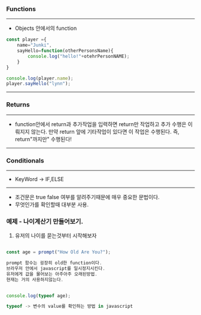 ### Functions
---
- Objects 안에서의 function
```javascript
const player ={
    name="Junki",
    sayHello=function(otherPersonsName){
        console.log("hello!"+otehrPersonNAME);
    }
}

console.log(player.name);
player.sayHello("lynn");
```
---
### Returns
---
- function안에서 return과 추가작업을 입력하면
return만 작업하고 추가 수행은 이뤄지지 않는다.
만약 return 앞에 기타작업이 있다면 이 작업은 수행된다.
즉, return"까지만" 수행된다!
---
### Conditionals
---
- KeyWord -> IF,ELSE
---

- 조건문은  true false 여부를 알려주기때문에 매우 중요한 문법이다.
- 무엇인가를 확인할때 대부분 사용.

### 예제 - 나이계산기 만들어보기.


1. 유저의 나이를 묻는것부터 시작해보자

```javascript

const age = prompt("How Old Are You?");

prompt 함수는 굉장히 old한 function이다.
브라우저 안에서 javascript를 일시정지시킨다.
유저에게 값을 물어보는 아주아주 오래된방법.
현재는 거의 사용하지않는다.
```

```javascript

console.log(typeof age);

typeof -> 변수의 value를 확인하는 방법 in javascript
```


